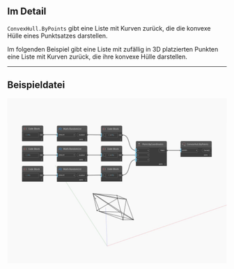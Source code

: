## Im Detail
`ConvexHull.ByPoints` gibt eine Liste mit Kurven zurück, die die konvexe Hülle eines Punktsatzes darstellen.

Im folgenden Beispiel gibt eine Liste mit zufällig in 3D platzierten Punkten eine Liste mit Kurven zurück, die ihre konvexe Hülle darstellen.

___
## Beispieldatei

![ByPoints](./Tessellation.ConvexHull.ByPoints_img.jpg)

